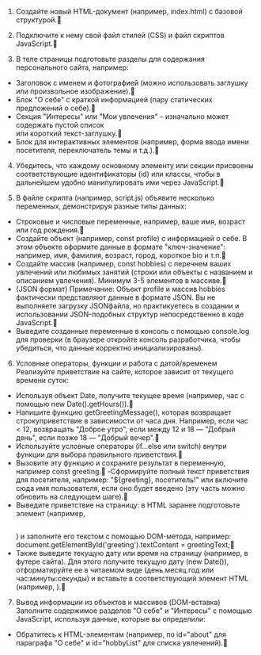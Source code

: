 1. Создайте новый HTML-документ (например, index.html) с базовой структурой.💖

2. Подключите к нему свой файл стилей (CSS) и файл скриптов JavaScript.💖

3. В теле страницы подготовьте разделы для содержания персонального сайта,
   например:

- Заголовок с именем и фотографией (можно использовать заглушку или
  произвольное изображение).💖
- Блок "О себе" с краткой информацией (пару статических предложений о
  себе).💖
- Секция "Интересы" или "Мои увлечения" – изначально может содержать
  пустой список <ul id="hobbyList"></ul> или короткий текст-заглушку.💖
- Блок для интерактивных элементов (например, форма ввода имени
  посетителя, переключатель темы и т.д.).💖

4. Убедитесь, что каждому основному элементу или секции присвоены
   соответствующие идентификаторы (id) или классы, чтобы в дальнейшем удобно
   манипулировать ими через JavaScript.💖

5. В файле скрипта (например, script.js) объявите несколько переменных,
   демонстрируя разные типы данных:

- Строковые и числовые переменные, например, ваше имя, возраст или год
  рождения.💖
- Создайте объект (например, const profile) с информацией о себе. В этом объекте оформите данные в формате "ключ-значение": например, имя,
  фамилия, возраст, город, короткое bio и т.п.💖
- Создайте массив (например, const hobbies) с перечнем ваших увлечений
  или любимых занятий (строки или объекты с названием и описанием
  увлечения). Минимум 3-5 элементов в массиве.💖
- (JSON формат) Примечание: Объект profile и массив hobbies фактически
  представляют данные в формате JSON. Вы не выполняете загрузку JSONфайла, но практикуетесь в создании и использовании JSON-подобных
  структур непосредственно в коде JavaScript.💖
- Выведите созданные переменные в консоль с помощью console.log для
  проверки (в браузере откройте консоль разработчика, чтобы убедиться,
  что данные корректно инициализированы).

6. Условные операторы, функции и работа с датой/временем
   Реализуйте приветствие на сайте, которое зависит от текущего времени суток:

- Используя объект Date, получите текущее время (например, час с
  помощью new Date().getHours()).💖
- Напишите функцию getGreetingMessage(), которая возвращает строкуприветствие в зависимости от часа дня. Например, если час < 12,
  возвращать "Доброе утро", если между 12 и 18 — "Добрый день", если
  позже 18 — "Добрый вечер".💖
- Используйте условные операторы (if...else или switch) внутри функции для
  выбора правильного приветствия.💖
- Вызовите эту функцию и сохраните результат в переменную, например
  const greeting.💖
  -Сформируйте полный текст приветствия для посетителя, например:
  "${greeting}, посетитель!" или включите сюда имя пользователя, если оно
  будет введено (эту часть можно обновить на следующем шаге).💖
- Выведите приветствие на страницу: в HTML заранее подготовьте элемент
  (например, <h2 id="greeting"></h2>) и заполните его текстом с помощью
  DOM-метода, например:
  document.getElementById('greeting').textContent = greetingText;💖
- Также выведите текущую дату или время на страницу (например, в
  футере сайта). Для этого получите текущую дату (new Date()),
  отформатируйте ее в читаемом виде (день.месяц.год или
  час:минуты:секунды) и вставьте в соответствующий элемент HTML
  (например, <span id="currentDate"></span>).💖

7. Вывод информации из объектов и массивов (DOM-вставка)
   Заполните содержимое разделов "О себе" и "Интересы" с помощью JavaScript,
   используя данные, которые вы определили:

- Обратитесь к HTML-элементам (например, по id="about" для параграфа
  "О себе" и id="hobbyList" для списка увлечений).💖
